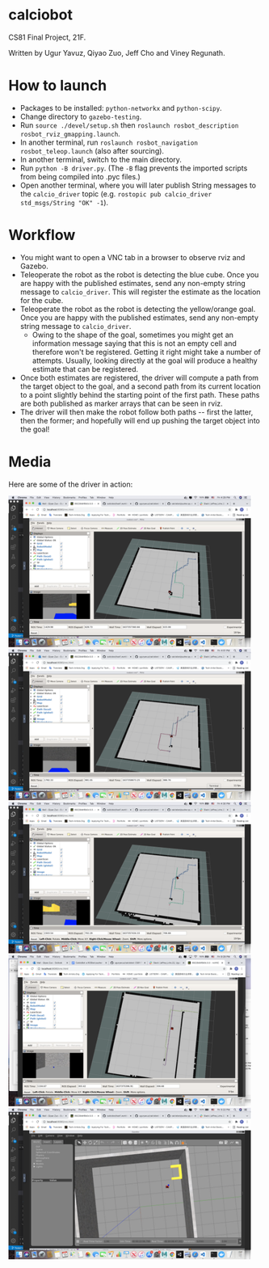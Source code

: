 # calciobot
CS81 Final Project, 21F.

Written by Ugur Yavuz, Qiyao Zuo, Jeff Cho and Viney Regunath.

# How to launch
* Packages to be installed: ``python-networkx`` and ``python-scipy``. 
* Change directory to ``gazebo-testing``. 
* Run ``source ./devel/setup.sh`` then ``roslaunch rosbot_description rosbot_rviz_gmapping.launch``.
* In another terminal, run ``roslaunch rosbot_navigation rosbot_teleop.launch`` (also after sourcing).
* In another terminal, switch to the main directory.
* Run ``python -B driver.py``. (The ``-B`` flag prevents the imported scripts from being compiled into .pyc files.)
* Open another terminal, where you will later publish String messages to the ``calcio_driver`` topic (e.g. ``rostopic pub calcio_driver std_msgs/String "OK" -1``).

# Workflow
* You might want to open a VNC tab in a browser to observe rviz and Gazebo.
* Teleoperate the robot as the robot is detecting the blue cube. Once you are happy with the published estimates, send any non-empty string message to ``calcio_driver``. This will register the estimate as the location for the cube.
* Teleoperate the robot as the robot is detecting the yellow/orange goal. Once you are happy with the published estimates, send any non-empty string message to ``calcio_driver``.
  * Owing to the shape of the goal, sometimes you might get an information message saying that this is not an empty cell and therefore won't be registered. Getting it right might take a number of attempts. Usually, looking directly at the goal will produce a healthy estimate that can be registered.
* Once both estimates are registered, the driver will compute a path from the target object to the goal, and a second path from its current location to a point slightly behind the starting point of the first path. These paths are both published as marker arrays that can be seen in rviz.
* The driver will then make the robot follow both paths -- first the latter, then the former; and hopefully will end up pushing the target object into the goal! 

# Media
Here are some of the driver in action:

<img width="480" alt="img1" src="https://github.com/uguryavuz/calciobot/raw/070150408c832bf535db384a57dc44032d5a3690/media/img1.png">
<img width="480" alt="img2" src="https://github.com/uguryavuz/calciobot/raw/070150408c832bf535db384a57dc44032d5a3690/media/img2.png">
<img width="480" alt="img3" src="https://github.com/uguryavuz/calciobot/raw/070150408c832bf535db384a57dc44032d5a3690/media/img4.png">
<img width="480" alt="img5" src="https://github.com/uguryavuz/calciobot/raw/070150408c832bf535db384a57dc44032d5a3690/media/image5.png">
<img width="480" alt="img4" src="https://github.com/uguryavuz/calciobot/raw/070150408c832bf535db384a57dc44032d5a3690/media/img3.png">
